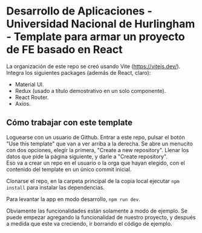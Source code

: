 # Desarrollo de Aplicaciones - Universidad Nacional de Hurlingham - Template para armar un proyecto de FE basado en React
La organización de este repo se creó usando Vite (https://vitejs.dev/). Integra los siguientes packages (además de React, claro):
- Material UI.
- Redux (usado a título demostrativo en un solo componente).
- React Router.
- Axios.

## Cómo trabajar con este template
Loguearse con un usuario de Github. Entrar a este repo, pulsar el botón "Use this template" que van a ver arriba a la derecha. Se abre un menucito con dos opciones, elegir la primera, "Create a new repository". Llenar los datos que pide la página siguiente, y darle a "Create repository".  
Eso va a crear un repo en el usuario o la orga que hayan elegido, con el contenido del template en un único commit inicial. 

Clonarse el repo, en la carpeta principal de la copia local ejecutar `npm install` para instalar las dependencias. 

Para levantar la app en modo desarrollo, `npm run dev`.

Obviamente las funcionalidades están solamente a modo de ejemplo. Se puede empezar agregando la funcionalidad de nuestro proyecto, y después a medida que este va creciendo, ir borrando el código de ejemplo.
